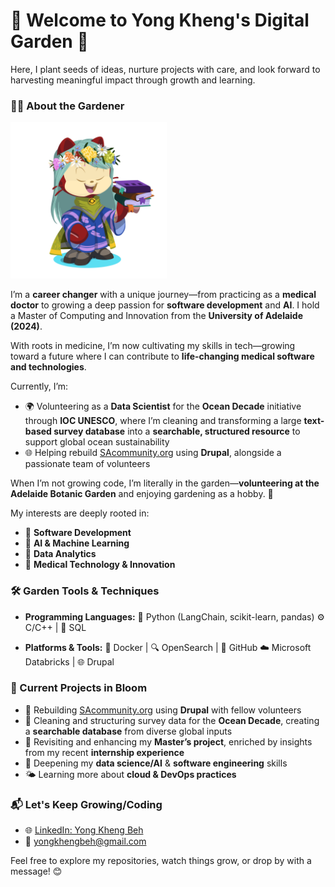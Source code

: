 # 🌱 Welcome to Yong Kheng's Digital Garden 🌿

Here, I plant seeds of ideas, nurture projects with care, and look forward to harvesting meaningful impact through growth and learning.

### 👨‍💻 About the Gardener
<img src="octocat-1750481765474.png" alt="My Octocat" width="250"/>

I’m a **career changer** with a unique journey—from practicing as a **medical doctor** to growing a deep passion for **software development** and **AI**. I hold a Master of Computing and Innovation from the **University of Adelaide (2024)**.

With roots in medicine, I’m now cultivating my skills in tech—growing toward a future where I can contribute to **life-changing medical software and technologies**.

Currently, I’m:

* 🌍 Volunteering as a **Data Scientist** for the **Ocean Decade** initiative through **IOC UNESCO**, where I’m cleaning and transforming a large **text-based survey database** into a **searchable, structured resource** to support global ocean sustainability
* 🌐 Helping rebuild [SAcommunity.org](https://sacommunity.org/) using **Drupal**, alongside a passionate team of volunteers

When I’m not growing code, I’m literally in the garden—**volunteering at the Adelaide Botanic Garden** and enjoying gardening as a hobby. 🌿

My interests are deeply rooted in:

* 🌾 **Software Development**
* 🌻 **AI & Machine Learning**
* 🌸 **Data Analytics**
* 🌿 **Medical Technology & Innovation**

### 🛠️ Garden Tools & Techniques

* **Programming Languages:**
  🐍 Python (LangChain, scikit-learn, pandas)
  ⚙️ C/C++ | 🧠 SQL

* **Platforms & Tools:**
  🐳 Docker | 🔍 OpenSearch | 🐙 GitHub
  ☁️ Microsoft Databricks | 🌐 Drupal

### 🚧 Current Projects in Bloom

* 🌼 Rebuilding [SAcommunity.org](https://sacommunity.org/) using **Drupal** with fellow volunteers
* 🌊 Cleaning and structuring survey data for the **Ocean Decade**, creating a **searchable database** from diverse global inputs
* 🌱 Revisiting and enhancing my **Master’s project**, enriched by insights from my recent **internship experience**
* 🌻 Deepening my **data science/AI** & **software engineering** skills
* 🌤️ Learning more about **cloud & DevOps practices**



### 📬 Let's Keep Growing/Coding

* 🌐 [LinkedIn: Yong Kheng Beh](https://www.linkedin.com/in/yong-kheng-beh)
* 📧 [yongkhengbeh@gmail.com](mailto:yongkhengbeh@gmail.com)

Feel free to explore my repositories, watch things grow, or drop by with a message! 😊
